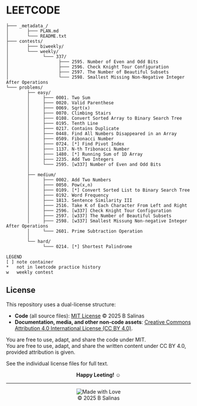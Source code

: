 # LEETCODE

```
├─── _metadata_/
│       ├─── PLAN.md
│       └─── README.txt
├─── contests/
│       ├─── biweekly/
│       └─── weekly/
│             └─── 337/
│                   ├─── 2595. Number of Even and Odd Bits
│                   ├─── 2596. Check Knight Tour Configuration
│                   ├─── 2597. The Number of Beautiful Subsets
│                   └─── 2598. Smallest Missing Non-Negative Integer After Operations
└─── problems/
	    ├── easy/
        │     ├─── 0001. Two Sum
        │     ├─── 0020. Valid Parenthese
        │     ├─── 0069. Sqrt(x)
        │     ├─── 0070. Climbing Stairs
        │     ├─── 0108. Convert Sorted Array to Binary Search Tree
        │     ├─── 0195. Tenth Line
        │     ├─── 0217. Contains Duplicate
        │     ├─── 0448. Find All Numbers Disappeared in an Array
        │     ├─── 0509. Fibonacci Number
        │     ├─── 0724. [*] Find Pivot Index 
        │     ├─── 1137. N-th Tribonacci Number
        │     ├─── 1480. [*] Running Sum of 1D Array
        │     ├─── 2235. Add Two Integers
        │     └─── 2595. [w337] Number of Even and Odd Bits
		│ 
        ├── medium/
        │     ├─── 0002. Add Two Numbers
        │     ├─── 0050. Pow(x,n)
        │     ├─── 0109. [*] Convert Sorted List to Binary Search Tree
        │     ├─── 0192. Word Frequency
        │     ├─── 1813. Sentence Similarity III
        │     ├─── 2516. Take K of Each Character From Left and Right
        │     ├─── 2596. [w337] Check Knight Tour Configuration
        │     ├─── 2597. [w337] The Number of Beautiful Subsets
        │     ├─── 2598. [w337] Smallest Missung Non-negative Integer After Operations
        │     └─── 2601. Prime Subtraction Operation
		│ 
        └── hard/
              └─── 0214. [*] Shortest Palindrome

LEGEND
[ ] note container
*   not in leetcode practice history
w   weekly contest
```

## License
This repository uses a dual-license structure:

- **Code** (all source files): [MIT License](./LICENSE-MIT) © 2025 B Salinas  
- **Documentation, media, and other non-code assets**: [Creative Commons Attribution 4.0 International License (CC BY 4.0)](./LICENSE-CC).

You are free to use, adapt, and share the code under MIT.  
You are free to use, adapt, and share the written content under CC BY 4.0, provided attribution is given.

See the individual license files for full text. 

<p align=center> <b> Happy Leeting! ☺︎ </b> </p>

---

<div align=center>
    
![Made with Love](https://img.shields.io/badge/Made%20with-%E2%9D%A4-red)  
© 2025 B Salinas 

</div>
